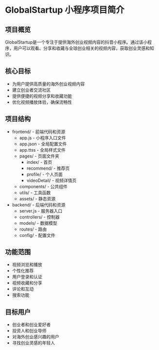 # GlobalStartup 小程序项目简介

## 项目概览
GlobalStartup是一个专注于提供海外创业视频内容的抖音小程序。通过该小程序，用户可以观看、分享和收藏与全球创业相关的视频内容，获取创业灵感和知识。

## 核心目标
- 为用户提供高质量的海外创业视频内容
- 建立创业者交流社区
- 提供便捷的视频分享和收藏功能
- 优化视频播放体验，确保流畅性

## 项目结构
- frontend/ - 前端代码和资源
  - app.js - 小程序入口文件
  - app.json - 全局配置文件
  - app.ttss - 全局样式文件
  - pages/ - 页面文件夹
    - index/ - 首页
    - recommend/ - 推荐页
    - profile/ - 个人页面
    - videoDetail/ - 视频详情页
  - components/ - 公共组件
  - utils/ - 工具函数
  - assets/ - 静态资源
- backend/ - 后端代码和资源
  - server.js - 服务器入口
  - controllers/ - 控制器
  - models/ - 数据模型
  - routes/ - 路由
  - config/ - 配置文件

## 功能范围
- 视频浏览和播放
- 个性化推荐
- 用户登录和认证
- 视频收藏和分享
- 评论和互动
- 搜索功能

## 目标用户
- 创业者和创业爱好者
- 投资人和创业导师
- 对海外创业感兴趣的用户
- 寻找创业灵感的年轻人 